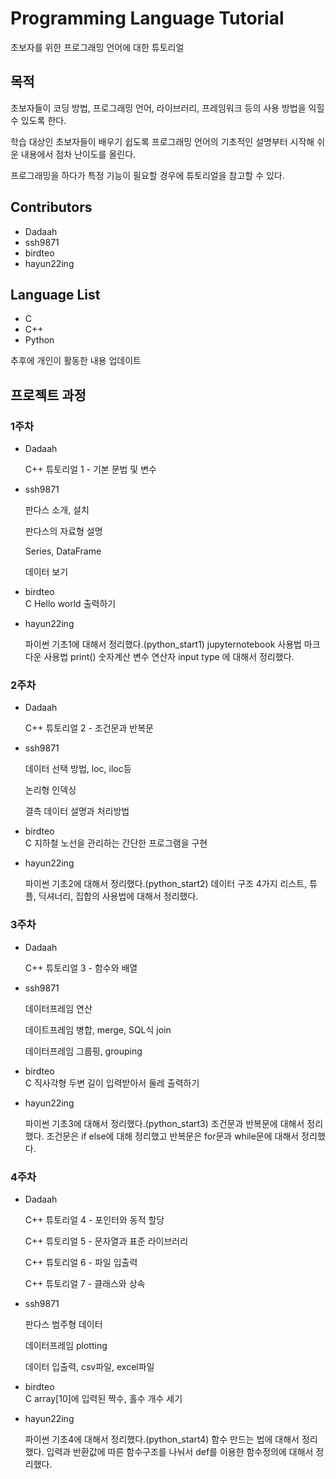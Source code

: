 # Programming Language Tutorial

초보자를 위한 프로그래밍 언어에 대한 튜토리얼

## 목적  

초보자들이 코딩 방법, 프로그래밍 언어, 라이브러리, 프레임워크 등의 사용 방법을 익힐 수 있도록 한다.  

학습 대상인 초보자들이 배우기 쉽도록 프로그래밍 언어의 기초적인 설명부터 시작해 쉬운 내용에서 점차 난이도를 올린다.  

프로그래밍을 하다가 특정 기능이 필요할 경우에 튜토리얼을 참고할 수 있다.

## Contributors
* Dadaah
* ssh9871
* birdteo
* hayun22ing

## Language List
* C
* C++
* Python

추후에 개인이 활동한 내용 업데이트
## 프로젝트 과정
### 1주차
* Dadaah
  
  C++ 튜토리얼 1 - 기본 문법 및 변수
  
* ssh9871
  
  판다스 소개, 설치
  
  판다스의 자료형 설명
  
  Series, DataFrame
  
  데이터 보기
  

* birdteo
  <br/> C Hello world 출력하기
  
* hayun22ing

    파이썬 기초1에 대해서 정리했다.(python_start1)
    jupyternotebook 사용법
    마크다운 사용법
    print() 숫자계산 변수 연산자 input type 
    에 대해서 정리했다.
  
### 2주차
* Dadaah
  
  C++ 튜토리얼 2 - 조건문과 반복문
  
* ssh9871
  
  데이터 선택 방법, loc, iloc등
  
  논리형 인덱싱
  
  결측 데이터 설명과 처리방법
  

* birdteo
 <br/>C 지하철 노선을 관리하는 간단한 프로그램을 구현
  
* hayun22ing

    파이썬 기초2에 대해서 정리했다.(python_start2)
    데이터 구조 4가지
    리스트, 튜플, 딕셔너리, 집합의 사용법에 대해서 정리했다.
  
### 3주차
* Dadaah
  
  C++ 튜토리얼 3 - 함수와 배열

    
  
* ssh9871
  
  데이터프레임 연산
  
  데이트프레임 병합, merge, SQL식 join
  
  데이터프레임 그룹핑, grouping

  
* birdteo
  <br/>C 직사각형 두변 길이 입력받아서 둘레 출력하기
  
* hayun22ing

    파이썬 기초3에 대해서 정리했다.(python_start3)
    조건문과 반복문에 대해서 정리했다.
    조건문은 if else에 대해 정리했고
    반복문은 for문과 while문에 대해서 정리했다.

### 4주차
* Dadaah

  C++ 튜토리얼 4 - 포인터와 동적 할당
  
  C++ 튜토리얼 5 - 문자열과 표준 라이브러리
  
  C++ 튜토리얼 6 - 파일 입출력
  
  C++ 튜토리얼 7 - 클래스와 상속

    
* ssh9871
  
  판다스 범주형 데이터
  
  데이터프레임 plotting
  
  데이터 입출력, csv파일, excel파일

    

* birdteo
  <br/>C array[10]에 입력된 짝수, 홀수 개수 세기
* hayun22ing

    파이썬 기초4에 대해서 정리했다.(python_start4)
    함수 만드는 법에 대해서 정리했다.
    입력과 반환값에 따른 함수구조를 나눠서 def를 이용한 함수정의에 대해서 정리했다.

